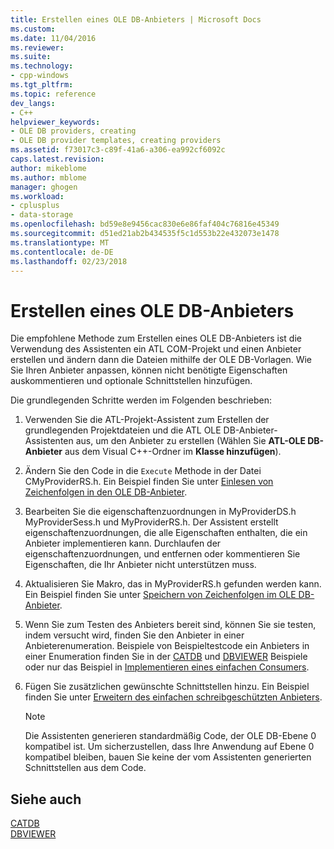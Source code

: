 ```yaml
---
title: Erstellen eines OLE DB-Anbieters | Microsoft Docs
ms.custom: 
ms.date: 11/04/2016
ms.reviewer: 
ms.suite: 
ms.technology:
- cpp-windows
ms.tgt_pltfrm: 
ms.topic: reference
dev_langs:
- C++
helpviewer_keywords:
- OLE DB providers, creating
- OLE DB provider templates, creating providers
ms.assetid: f73017c3-c89f-41a6-a306-ea992cf6092c
caps.latest.revision: 
author: mikeblome
ms.author: mblome
manager: ghogen
ms.workload:
- cplusplus
- data-storage
ms.openlocfilehash: bd59e8e9456cac830e6e86faf404c76816e45349
ms.sourcegitcommit: d51ed21ab2b434535f5c1d553b22e432073e1478
ms.translationtype: MT
ms.contentlocale: de-DE
ms.lasthandoff: 02/23/2018
---
```

# <a name="creating-an-ole-db-provider"></a>Erstellen eines OLE DB-Anbieters
Die empfohlene Methode zum Erstellen eines OLE DB-Anbieters ist die Verwendung des Assistenten ein ATL COM-Projekt und einen Anbieter erstellen und ändern dann die Dateien mithilfe der OLE DB-Vorlagen. Wie Sie Ihren Anbieter anpassen, können nicht benötigte Eigenschaften auskommentieren und optionale Schnittstellen hinzufügen.  
  
 Die grundlegenden Schritte werden im Folgenden beschrieben:  
  
1.  Verwenden Sie die ATL-Projekt-Assistent zum Erstellen der grundlegenden Projektdateien und die ATL OLE DB-Anbieter-Assistenten aus, um den Anbieter zu erstellen (Wählen Sie **ATL-OLE DB-Anbieter** aus dem Visual C++-Ordner im **Klasse hinzufügen**).  
  
2.  Ändern Sie den Code in die `Execute` Methode in der Datei CMyProviderRS.h. Ein Beispiel finden Sie unter [Einlesen von Zeichenfolgen in den OLE DB-Anbieter](../../data/oledb/reading-strings-into-the-ole-db-provider.md).  
  
3.  Bearbeiten Sie die eigenschaftenzuordnungen in MyProviderDS.h MyProviderSess.h und MyProviderRS.h. Der Assistent erstellt eigenschaftenzuordnungen, die alle Eigenschaften enthalten, die ein Anbieter implementieren kann. Durchlaufen der eigenschaftenzuordnungen, und entfernen oder kommentieren Sie Eigenschaften, die Ihr Anbieter nicht unterstützen muss.  
  
4.  Aktualisieren Sie Makro, das in MyProviderRS.h gefunden werden kann. Ein Beispiel finden Sie unter [Speichern von Zeichenfolgen im OLE DB-Anbieter](../../data/oledb/storing-strings-in-the-ole-db-provider.md).  
  
5.  Wenn Sie zum Testen des Anbieters bereit sind, können Sie sie testen, indem versucht wird, finden Sie den Anbieter in einer Anbieterenumeration. Beispiele von Beispieltestcode ein Anbieters in einer Enumeration finden Sie in der [CATDB](http://msdn.microsoft.com/en-us/003d516b-2bf6-444e-8be5-4ebaa0b66046) und [DBVIEWER](http://msdn.microsoft.com/en-us/07620f99-c347-4d09-9ebc-2459e8049832) Beispiele oder nur das Beispiel in [Implementieren eines einfachen Consumers](../../data/oledb/implementing-a-simple-consumer.md).  
  
6.  Fügen Sie zusätzlichen gewünschte Schnittstellen hinzu. Ein Beispiel finden Sie unter [Erweitern des einfachen schreibgeschützten Anbieters](../../data/oledb/enhancing-the-simple-read-only-provider.md).  
  
    > [!NOTE]
    >  Die Assistenten generieren standardmäßig Code, der OLE DB-Ebene 0 kompatibel ist. Um sicherzustellen, dass Ihre Anwendung auf Ebene 0 kompatibel bleiben, bauen Sie keine der vom Assistenten generierten Schnittstellen aus dem Code.  
  
## <a name="see-also"></a>Siehe auch  
 [CATDB](http://msdn.microsoft.com/en-us/003d516b-2bf6-444e-8be5-4ebaa0b66046)   
 [DBVIEWER](http://msdn.microsoft.com/en-us/07620f99-c347-4d09-9ebc-2459e8049832)